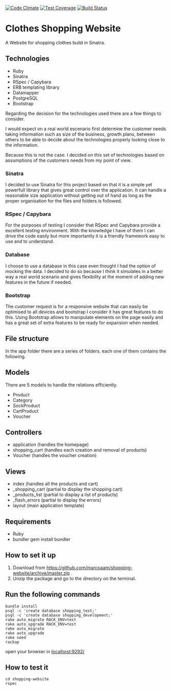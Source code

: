 [![Code Climate](https://codeclimate.com/github/marcoaam/shopping-website/badges/gpa.svg)](https://codeclimate.com/github/marcoaam/shopping-website) [![Test Coverage](https://codeclimate.com/github/marcoaam/shopping-website/badges/coverage.svg)](https://codeclimate.com/github/marcoaam/shopping-website) [![Build Status](https://travis-ci.org/marcoaam/shopping-website.svg?branch=development)](https://travis-ci.org/marcoaam/shopping-website)

Clothes Shopping Website
=======================

A Website for shopping clothes build in Sinatra.

Technologies
------------

- Ruby
- Sinatra
- RSpec / Capybara
- ERB templating library
- Datamapper
- PostgreSQL
- Bootstrap

Regarding the decision for the technologies used there are a few things to consider.

I would expect on a real world escenario first determine the customer needs taking information such as size of the business, growth plans, between others to be able to decide about the technologies properly looking close to the information.

Because this is not the case. I decided on this set of technologies based on assumptions of the customers needs from my point of view.


### Sinatra

I decided to use Sinatra for this project based on that it is a simple yet powerfull library that gives great control over the application. It can handle a reasonable size application without getting out of hand as long as the proper organisation for the files and folders is followed.

### RSpec / Capybara

For the purposes of testing I consider that RSpec and Capybara provide a excellent testing environment. With the knowledge I have of them I can drive the code easily but more importantly it is a friendly framework easy to use and to understand.

### Database

I choose to use a database in this case even thought I had the option of mocking the data. I decided to do so because I think it simulates in a better way a real world scenario and gives flexibility at the moment of adding new features in the future if needed.

### Bootstrap

The customer request is for a responsive website that can easily be optimised to all devices and bootstrap I consider it has great features to do this. Using Bootstrap allows to manipulate elements on the page easily and has a great set of extra features to be ready for expansion when needed.


File structure
--------------

In the app folder there are a series of folders. each one of them contains the following.

Models
------

There are 5 models to handle the relations efficiently.

- Product
- Category
- SockProduct
- CartProduct
- Voucher

Controllers
-----------

- application   (handles the homepage)
- shopping_cart (handles each creation and removal of products)
- Voucher       (handles the voucher creation)

Views
------

- index          (handles all the products and cart)
- _shopping_cart (partial to display the shopping cart)
- _products_list (partial to display a list of products)
- _flash_errors  (partial to display the errors)
- layout         (main application template)


Requirements
-------------

- Ruby
- bundler 
    gem install bundler


How to set it up
---------------

1. Download from https://github.com/marcoaam/shopping-website/archive/master.zip .
2. Unzip the package and go to the directory on the terminal.

Run the following commands
------------------------------

    bundle install
    psql -c 'create database shopping_test;'
    psql -c 'create database shopping_development;'
    rake auto_migrate RACK_ENV=test
    rake auto_upgrade RACK_ENV=test
    rake auto_migrate
    rake auto_upgrade
    rake seed
    rackup

open your browser in [localhost:9292/](http://localhost:9292/)


How to test it
--------------

    cd shopping-website
    rspec



